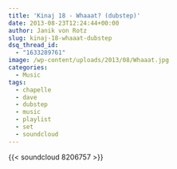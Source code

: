 ```yaml
---
title: 'Kinaj 18 - Whaaat? (dubstep)'
date: 2013-08-23T12:24:44+00:00
author: Janik von Rotz
slug: kinaj-18-whaaat-dubstep
dsq_thread_id:
  - "1633289761"
image: /wp-content/uploads/2013/08/Whaaat.jpg
categories:
  - Music
tags:
  - chapelle
  - dave
  - dubstep
  - music
  - playlist
  - set
  - soundcloud
---
```

{{< soundcloud 8206757 >}}